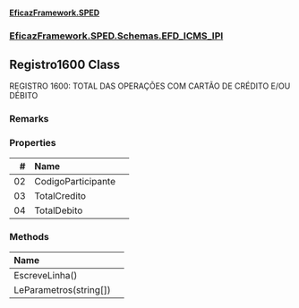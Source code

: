 #### [EficazFramework.SPED](EficazFrameworkSPED.md 'EficazFramework SPED')
### [EficazFramework.SPED.Schemas.EFD_ICMS_IPI](EficazFramework.SPED.Schemas.EFD_ICMS_IPI.md 'EficazFramework.SPED.Schemas.EFD_ICMS_IPI')

## Registro1600 Class

REGISTRO 1600: TOTAL DAS OPERAÇÕES COM CARTÃO DE CRÉDITO E/OU DÉBITO

### Remarks
### Properties

| # | Name | |
| ---: | :--- | :--- |
| 02 | CodigoParticipante |  |
| 03 | TotalCredito |  |
| 04 | TotalDebito |  |
### Methods

| Name | |
| :--- | :--- |
| EscreveLinha() |  |
| LeParametros(string[]) |  |
